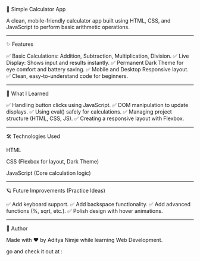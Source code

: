 🧮 Simple Calculator App

A clean, mobile-friendly calculator app built using HTML, CSS, and JavaScript to perform basic arithmetic operations.


---

✨ Features

✅ Basic Calculations: Addition, Subtraction, Multiplication, Division.
✅ Live Display: Shows input and results instantly.
✅ Permanent Dark Theme for eye comfort and battery saving.
✅ Mobile and Desktop Responsive layout.
✅ Clean, easy-to-understand code for beginners.


---

🚀 What I Learned

✅ Handling button clicks using JavaScript.
✅ DOM manipulation to update displays.
✅ Using eval() safely for calculations.
✅ Managing project structure (HTML, CSS, JS).
✅ Creating a responsive layout with Flexbox.


---

🛠️ Technologies Used

HTML

CSS (Flexbox for layout, Dark Theme)

JavaScript (Core calculation logic)

---

🪐 Future Improvements (Practice Ideas)

✅ Add keyboard support.
✅ Add backspace functionality.
✅ Add advanced functions (%, sqrt, etc.).
✅ Polish design with hover animations.


---

🙌 Author

Made with ❤️ by Aditya Nimje while learning Web Development.

go and check it out at :


